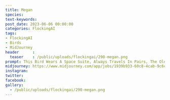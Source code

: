 ```yaml
---
title: Megan
species: 
text-keywords: 
post_date: 2023-06-06 00:00:00
categories: FlockingAI
tags:
- FlockingAI
- Birds
- MidJourney 
header      :
  teaser    : /public/uploads/flockingai/290-megan.png
prompt: This Bird Wears A Space Suite, Always Travels In Pairs, The Old One And The Young One. When The Young One Reaches Adult Hood, It Creates Its Own Space Suite, Finds A Mate And Makes A New Baby To Follow It Around. Always Has Two Eggs, A Male And Female. Does Not Travel In Groups. Most Active During Sunrise And Sunset. A Bird From Mars As A Astronaut Silouette Looking At A Sunset. A Bird From Mars As A Astronaut Silouette Looking At A Sunset
midjourney: https://www.midjourney.com/app/jobs/1939b933-60c8-4cab-9c6c-c0d86da6722b
instagram: 
twitter: 
facebook: 
gallery: 
  - /public/uploads/flockingai/290-megan.png
---
```



